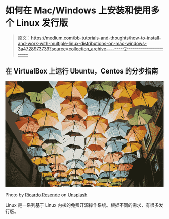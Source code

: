 # 如何在 Mac/Windows 上安装和使用多个 Linux 发行版

> 原文：<https://medium.com/bb-tutorials-and-thoughts/how-to-install-and-work-with-multiple-linux-distributions-on-mac-windows-3a4728973739?source=collection_archive---------2----------------------->

## 在 VirtualBox 上运行 Ubuntu，Centos 的分步指南

![](img/809c7fe32b7ae9fb2fa28fdfcdcce9b7.png)

Photo by [Ricardo Resende](https://unsplash.com/photos/4eqOc39NCRQ?utm_source=unsplash&utm_medium=referral&utm_content=creditCopyText) on [Unsplash](https://unsplash.com/search/photos/installation?utm_source=unsplash&utm_medium=referral&utm_content=creditCopyText)

Linux 是一系列基于 Linux 内核的免费开源操作系统。根据不同的需求，有很多发行版。
